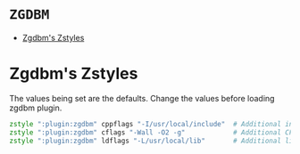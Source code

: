 # `ZGDBM`

<!-- START doctoc generated TOC please keep comment here to allow auto update -->
<!-- DON'T EDIT THIS SECTION, INSTEAD RE-RUN doctoc TO UPDATE -->

- [Zgdbm's Zstyles](#zgdbms-zstyles)

<!-- END doctoc generated TOC please keep comment here to allow auto update -->

# Zgdbm's Zstyles

The values being set are the defaults. Change the values before loading zgdbm plugin.

```zsh
zstyle ":plugin:zgdbm" cppflags "-I/usr/local/include"  # Additional include directory
zstyle ":plugin:zgdbm" cflags "-Wall -O2 -g"            # Additional CFLAGS
zstyle ":plugin:zgdbm" ldflags "-L/usr/local/lib"       # Additional library directory
```
